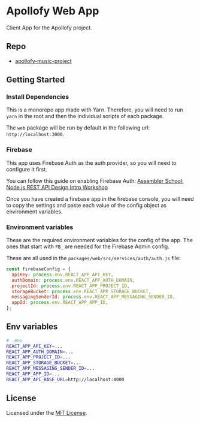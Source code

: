 # Apollofy Web App

Client App for the Apollofy project.

## Repo

- [apollofy-music-project](https://github.com/assembler-school/apollofy-music-project.git)

## Getting Started

### Install Dependencies

This is a monorepo app made with Yarn. Therefore, you will need to run `yarn` in
the root and then the individual scripts of each package.

The `web` package will be run by default in the following url:
`http://localhost:3000`.

### Firebase

This app uses Firebase Auth as the auth provider, so you will need to configure
it first.

You can follow this guide on enabling Firebase Auth:
[Assembler School: Node.js REST API Design Intro Workshop](https://github.com/assembler-school/nodejs-rest-api-design-intro-workshop/tree/05-firebase-auth-testing#firebase-auth-1)

Once you have created a firebase app in the firebase console, you will need to
copy the settings and paste each value of the config object as environment
variables.

### Environment variables

These are the required environment variables for the config of the app. The ones
that start with `FB_` are needed for the Firebase Admin config.

These are all used in the `packages/web/src/services/auth/auth.js` file:

```js
const firebaseConfig = {
  apiKey: process.env.REACT_APP_API_KEY,
  authDomain: process.env.REACT_APP_AUTH_DOMAIN,
  projectId: process.env.REACT_APP_PROJECT_ID,
  storageBucket: process.env.REACT_APP_STORAGE_BUCKET,
  messagingSenderId: process.env.REACT_APP_MESSAGING_SENDER_ID,
  appId: process.env.REACT_APP_APP_ID,
};
```

## Env variables

```bash
# .env
REACT_APP_API_KEY=...
REACT_APP_AUTH_DOMAIN=...
REACT_APP_PROJECT_ID=...
REACT_APP_STORAGE_BUCKET=...
REACT_APP_MESSAGING_SENDER_ID=...
REACT_APP_APP_ID=...
REACT_APP_API_BASE_URL=http://localhost:4000
```

## License

Licensed under the [MIT License](./LICENSE).
